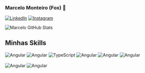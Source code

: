 ### Marcelo Monteiro (Fox) 🖖

[![LinkedIn](https://img.shields.io/badge/LinkedIn-0077B5?style=for-the-badge&logo=linkedin&logoColor=white)](https://www.linkedin.com/in/dev-marcelomonteiro/)
[![Instagram](https://img.shields.io/badge/Instagram-E4405F?style=for-the-badge&logo=instagram&logoColor=white)](https://www.instagram.com/marcelo.devv/)

![Marcelo GitHub Stats](https://github-readme-stats.vercel.app/api?username=devmarcelomonteiro&show_icons=true&theme=dracula)


## Minhas Skills

<div style="display: inline_block">
<img align="center" alt="Angular" src="https://img.shields.io/badge/.NET-5C2D91?style=for-the-badge&logo=.net&logoColor=white">
<img align="center" alt="Angular" src="https://img.shields.io/badge/C%23-239120?style=for-the-badge&logo=c-sharp&logoColor=white">
<img align="center" alt="TypeScript" src="https://img.shields.io/badge/TypeScript-007ACC?style=for-the-badge&logo=typescript&logoColor=white">
<img align="center" alt="Angular" src="https://img.shields.io/badge/Angular-DD0031?style=for-the-badge&logo=angular&logoColor=white">
<img align="center" alt="Angular" src="https://img.shields.io/badge/HTML5-E34F26?style=for-the-badge&logo=html5&logoColor=white">
<img align="center" alt="Angular" src="https://img.shields.io/badge/CSS3-1572B6?style=for-the-badge&logo=css3&logoColor=white">
<br/><br/>
<img align="center" alt="Angular" src="https://img.shields.io/badge/Bootstrap-563D7C?style=for-the-badge&logo=bootstrap&logoColor=white">
<img align="center" alt="Angular" src="https://img.shields.io/badge/Material--UI-0081CB?style=for-the-badge&logo=material-ui&logoColor=white">
</div>
